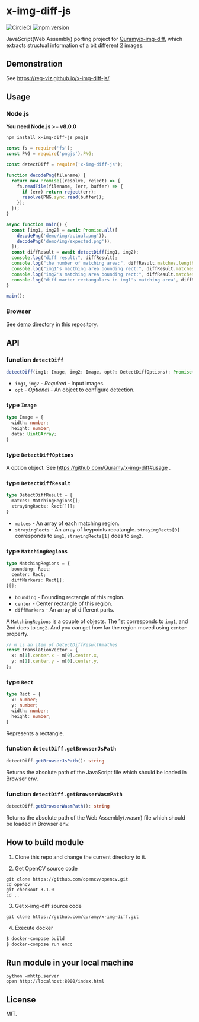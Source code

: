 # x-img-diff-js
[![CircleCI](https://circleci.com/gh/reg-viz/x-img-diff-js.svg?style=svg)](https://circleci.com/gh/reg-viz/x-img-diff-js)
[![npm version](https://badge.fury.io/js/x-img-diff-js.svg)](https://badge.fury.io/js/x-img-diff-js)

JavaScript(Web Assembly) porting project for [Quramy/x-img-diff](https://github.com/Quramy/x-img-diff), which extracts structual information of a bit different 2 images.

## Demonstration
See https://reg-viz.github.io/x-img-diff-js/

## Usage
### Node.js
**You need Node.js >= v8.0.0**

```sh
npm install x-img-diff-js pngjs
```

```javascript
const fs = require('fs');
const PNG = require('pngjs').PNG;

const detectDiff = require('x-img-diff-js');

function decodePng(filename) {
  return new Promise((resolve, reject) => {
    fs.readFile(filename, (err, buffer) => {
      if (err) return reject(err);
      resolve(PNG.sync.read(buffer));
    });
  });
}

async function main() {
  const [img1, img2] = await Promise.all([
    decodePng('demo/img/actual.png')),
    decodePng('demo/img/expected.png')),
  ]);
  const diffResult = await detectDiff(img1, img2);
  console.log("diff result:", diffResult);
  console.log("the number of matching area:", diffResult.matches.length);
  console.log("img1's macthing area bounding rect:", diffResult.matches[0][0].bounding);
  console.log("img2's matching area bounding rect:", diffResult.matches[0][1].bounding);
  console.log("diff marker rectangulars in img1's matching area", diffResult.matches[0][0].diffMarkers.length);
}

main();
```

### Browser
See [demo directory](https://github.com/reg-viz/x-img-diff-js/tree/master/demo) in this repository.

## API

### function `detectDiff`

```ts
detectDiff(img1: Image, img2: Image, opt?: DetectDiffOptions): Promise<DetectDiffResult>
```

- `img1`, `img2` - *Required* - Input images.
- `opt` - *Optional* - An object to configure detection.

### type `Image`

```ts
type Image = {
  width: number;
  height: number;
  data: Uint8Array;
}
```

### type `DetectDiffOptions`
A option object. See https://github.com/Quramy/x-img-diff#usage .

### type `DetectDiffResult`

```ts
type DetectDiffResult = {
  matces: MatchingRegions[];
  strayingRects: Rect[][];
}
```

- `matces` - An array of each matching region.
- `strayingRects` - An array of keypoints recatangle. `strayingRects[0]` corresponds to `img1`, `strayingRects[1]` does to `img2`.

### type `MatchingRegions`

```ts
type MatchingRegions = {
  bounding: Rect;
  center: Rect;
  diffMarkers: Rect[];
}[];
```

- `bounding` - Bounding rectangle of this region.
- `center` - Center rectangle of this region.
- `diffMarkers` - An array of different parts.

A `MatchingRegions` is a couple of objects. The 1st corresponds to `img1`, and 2nd does to `img2`.
And you can get how far the region moved using `center` property.

```ts
// m is an item of DetectDiffResult#mathes
const translationVector = {
  x: m[1].center.x - m[0].center.x,
  y: m[1].center.y - m[0].center.y,
};
```

### type `Rect`

```ts
type Rect = {
  x: number;
  y: number;
  width: number;
  height: number;
}
```

Represents a rectangle.

### function `detectDiff.getBrowserJsPath`

```ts
detectDiff.getBrowserJsPath(): string 
```

Returns the absolute path of the JavaScript file which should be loaded in Browser env.

### function `detectDiff.getBrowserWasmPath`

```ts
detectDiff.getBrowserWasmPath(): string 
```

Returns the absolute path of the Web Assembly(.wasm) file which should be loaded in Browser env.

## How to build module

1. Clone this repo and change the current directory to it.

2. Get OpenCV source code

 ```
 git clone https://github.com/opencv/opencv.git
 cd opencv
 git checkout 3.1.0
 cd ..
 ```

3. Get x-img-diff source code

 ```
 git clone https://github.com/quramy/x-img-diff.git
 ```

4. Execute docker

```sh
$ docker-compose build
$ docker-compose run emcc
```

## Run module in your local machine

```
python -mhttp.server
open http://localhost:8000/index.html
```

## License
MIT.

